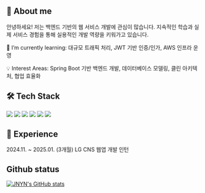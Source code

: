 ## 👋 About me

안녕하세요! 저는 백엔드 기반의 웹 서비스 개발에 관심이 많습니다.
지속적인 학습과 실제 서비스 경험을 통해 실용적인 개발 역량을 키워가고 있습니다.

🌱 I’m currently learning: 대규모 트래픽 처리, JWT 기반 인증/인가, AWS 인프라 운영

💡 Interest Areas: Spring Boot 기반 백엔드 개발, 데이터베이스 모델링, 클린 아키텍처, 협업 효율화

## 🛠️ Tech Stack

<p>
  <img src="https://img.shields.io/badge/Java-ED8B00?style=for-the-badge&logo=openjdk&logoColor=white"/>
  <img src="https://img.shields.io/badge/SpringBoot-6DB33F?style=for-the-badge&logo=springboot&logoColor=white"/>
  <img src="https://img.shields.io/badge/Python-3776AB?style=for-the-badge&logo=python&logoColor=white"/>
  <img src="https://img.shields.io/badge/MySQL-4479A1?style=for-the-badge&logo=mysql&logoColor=white"/>
  <img src="https://img.shields.io/badge/Oracle-F80000?style=for-the-badge&logo=oracle&logoColor=white"/>
  <img src="https://img.shields.io/badge/AWS-232F3E?style=for-the-badge&logo=amazonaws&logoColor=white"/>
</p>

## 💼 Experience
2024.11. ~ 2025.01. (3개월) LG CNS 웹앱 개발 인턴


## Github status
[![JNYN's GitHub stats](https://github-readme-stats.vercel.app/api?username=jnyn0314&show_icons=true&theme=default)](https://github.com/anuraghazra/github-readme-stats)
